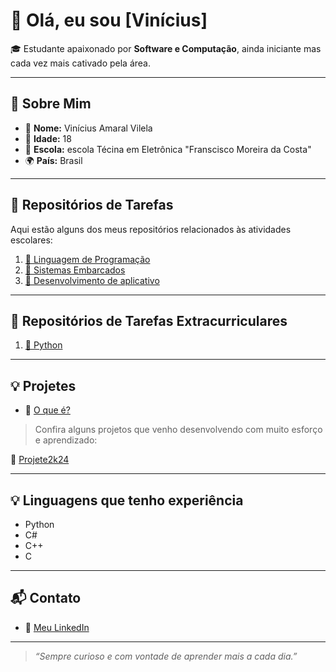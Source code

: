 # 👋 Olá, eu sou [Vinícius]

🎓 Estudante apaixonado por **Software e Computação**, ainda iniciante mas cada vez mais cativado pela área.

---

## 👤 Sobre Mim

- 🧒 **Nome:** Vinícius Amaral Vilela
- 🎂 **Idade:** 18
- 🏫 **Escola:** escola Técina em Eletrônica "Franscisco Moreira da Costa"
- 🌍 **País:** Brasil

---

## 📁 Repositórios de Tarefas

Aqui estão alguns dos meus repositórios relacionados às atividades escolares:

1. [📘 Linguagem de Programação](https://github.com/viniciusamaralvilela/LPR2025)
2. [📗 Sistemas Embarcados](https://github.com/viniciusamaralvilela/SEB2025)
3. [📙 Desenvolvimento de aplicativo](https://github.com/viniciusamaralvilela/DPL_2025)

---
## 📁 Repositórios de Tarefas Extracurriculares


1. [📘 Python](https://github.com/viniciusamaralvilela/CursoPython)

---

## 💡 Projetes

- 🔗 [O que é?](https://www.etefmc.com.br/projete-a-feira)

> Confira alguns projetos que venho desenvolvendo com muito esforço e aprendizado:

🔗 [Projete2k24](https://github.com/viniciusamaralvilela/Projete2K24)

---
## 💡 Linguagens que tenho experiência

- Python
- C#
- C++
- C

---

## 📬 Contato

- 💼 [Meu LinkedIn](www.linkedin.com/in/vinícius-amaral-vilela-b57549362)

---

> _“Sempre curioso e com vontade de aprender mais a cada dia.”_

